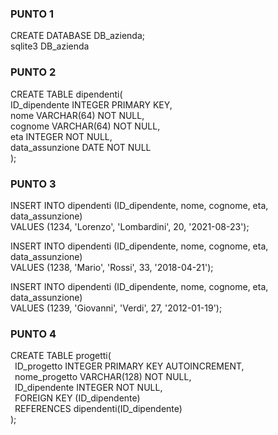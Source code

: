 ### PUNTO 1
CREATE DATABASE DB_azienda;<br />
sqlite3 DB_azienda

### PUNTO 2
CREATE TABLE dipendenti(<br />
   ID_dipendente INTEGER PRIMARY KEY,<br />
   nome VARCHAR(64) NOT NULL,<br />
   cognome VARCHAR(64) NOT NULL,<br />
   eta INTEGER NOT NULL,<br />
   data_assunzione DATE NOT NULL<br />
);

### PUNTO 3
INSERT INTO dipendenti (ID_dipendente, nome, cognome, eta, data_assunzione)<br />
   VALUES (1234, 'Lorenzo', 'Lombardini', 20, '2021-08-23');
   
INSERT INTO dipendenti (ID_dipendente, nome, cognome, eta, data_assunzione)<br />
   VALUES (1238, 'Mario', 'Rossi', 33, '2018-04-21');

INSERT INTO dipendenti (ID_dipendente, nome, cognome, eta, data_assunzione)<br />
   VALUES (1239, 'Giovanni', 'Verdi', 27, '2012-01-19');

### PUNTO 4
CREATE TABLE progetti(<br />
&ensp;ID_progetto INTEGER PRIMARY KEY AUTOINCREMENT,<br />
&ensp;nome_progetto VARCHAR(128) NOT NULL,<br />
&ensp;ID_dipendente INTEGER NOT NULL,<br />
&ensp;FOREIGN KEY (ID_dipendente)<br />
&ensp;REFERENCES dipendenti(ID_dipendente)<br />
);
